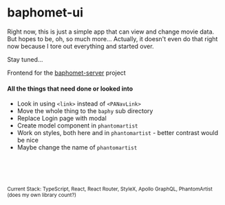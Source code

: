 # baphomet-ui

Right now, this is just a simple app that can view and change movie data. But hopes to be, oh, so much more... Actually, it doesn't even do that right now because I tore out everything and started over.

Stay tuned...

Frontend for the [baphomet-server](https://github.com/collinlucke/baphomet-server) project

#### All the things that need done or looked into

- Look in using `<link>` instead of `<PANavLink>`
- Move the whole thing to the `baphy` sub directory
- Replace Login page with modal
- Create model component in `phantomartist`
- Work on styles, both here and in `phantomartist` - better contrast would be nice
- Maybe change the name of `phantomartist`

<br>
<br>
<br>
<br>
<sub>
Current Stack: TypeScript, React, React Router, StyleX, Apollo GraphQL, PhantomArtist (does my own
library count?)
</sub>
